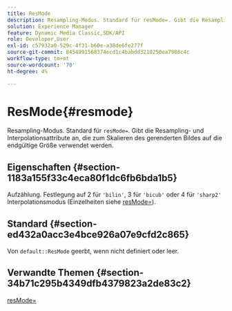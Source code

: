 ```yaml
---
title: ResMode
description: Resampling-Modus. Standard für resMode=. Gibt die Resampling- und Interpolationsattribute an, die zum Skalieren des gerenderten Bildes auf die endgültige Größe verwendet werden.
solution: Experience Manager
feature: Dynamic Media Classic,SDK/API
role: Developer,User
exl-id: c57932a0-529c-4f31-b60e-a38de6fe277f
source-git-commit: 8454991568374ecd1c4babdd3210250ea7988c4c
workflow-type: tm+mt
source-wordcount: '70'
ht-degree: 4%

---
```


# ResMode{#resmode}

Resampling-Modus. Standard für `resMode=`. Gibt die Resampling- und Interpolationsattribute an, die zum Skalieren des gerenderten Bildes auf die endgültige Größe verwendet werden.

## Eigenschaften {#section-1183a155f33c4eca80f1dc6fb6bda1b5}

Aufzählung. Festlegung auf 2 für `'bilin'`, 3 für `'bicub'` oder 4 für `'sharp2'` Interpolationsmodus (Einzelheiten siehe [resMode=](/help/aem-is-ir-api/ir-api/http-protocol/image-rendering-api-ref/c-ir-http-protocol-ref/c-ir-http-protocol-command-reference/r-ir-http-resmode.md)).

## Standard {#section-ed432a0acc3e4bce926a07e9cfd2c865}

Von `default::ResMode` geerbt, wenn nicht definiert oder leer.

## Verwandte Themen {#section-34b71c295b4349dfb4379823a2de83c2}

[resMode=](../../../../../ir-api/http-protocol/image-rendering-api-ref/c-ir-http-protocol-ref/c-ir-http-protocol-command-reference/r-ir-http-resmode.md#reference-851a5b636f8948cfb11456c9b7dab0d3)
